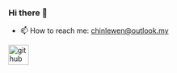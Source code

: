 ### Hi there 👋
- 📫 How to reach me: chinlewen@outlook.my

[<img src='https://cdn.jsdelivr.net/npm/simple-icons@3.0.1/icons/github.svg' alt='github' height='40'>](https://github.com/chinlewen)
